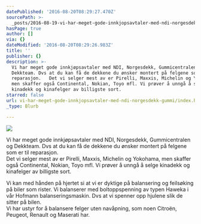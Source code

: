 ```yaml
---
datePublished: '2016-08-20T08:29:27.470Z'
sourcePath: >-
  _posts/2016-08-19-vi-har-meget-gode-innkjopsavtaler-med-ndi-norgesdekk-gummi.md
hasPage: true
author: []
via: {}
dateModified: '2016-08-20T08:29:26.983Z'
title: ''
publisher: {}
description: >-
  Vi har meget gode innkjøpsavtaler med NDI, Norgesdekk, Gummicentralen og
  Dekkteam. Dvs at du kan få de dekkene du ønsker montert på felgene som er til
  reparasjon.   Det vi selger mest av er Pirelli, Maxxis, Michelin og Yokohama,
  men skaffer også Continental, Nokian, Toyo mfl. Vi prøver å unngå å selge
  kinadekk og kinafelger av billigste sort.
starred: false
url: vi-har-meget-gode-innkjopsavtaler-med-ndi-norgesdekk-gummi/index.html
_type: Blurb

---
```

![](https://the-grid-user-content.s3-us-west-2.amazonaws.com/7e386db7-d21b-4d94-9401-25600abf1b8f.jpg)

Vi har meget gode innkjøpsavtaler med NDI, Norgesdekk, Gummicentralen og Dekkteam. Dvs at du kan få de dekkene du ønsker montert på felgene som er til reparasjon.   
Det vi selger mest av er Pirelli, Maxxis, Michelin og Yokohama, men skaffer også Continental, Nokian, Toyo mfl. Vi prøver å unngå å selge kinadekk og kinafelger av billigste sort.

Vi kan med hånden på hjertet si at vi er dyktige på balansering og feilsøking på biler som rister. Vi balanserer med boltoppspenning av typen Haweka i vår Hofmann balanseringsmaskin. Dvs at vi spenner opp hjulene slik de sitter på bilen.  
Vi har ustyr for å balansere felger uten navåpning, som noen Citroën, Peugeot, Renault og Maserati har.